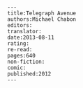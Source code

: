 
    ---
    title:Telegraph Avenue
    authors:Michael Chabon
    editors:
    translator:
    date:2013-08-11
    rating:
    re-read:
    pages:640
    non-fiction:
    comic:
    published:2012
    ---

    